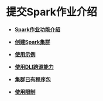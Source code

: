 # 提交Spark作业介绍<a name="dli_01_0311"></a>

-   **[Spark作业功能介绍](Spark作业功能介绍.md)**  

-   **[创建Spark集群](创建Spark集群.md)**  

-   **[使用示例](使用示例.md)**  

-   **[使用DLI跨源能力](使用DLI跨源能力.md)**  

-   **[集群已有程序包](集群已有程序包.md)**  

-   **[使用限制](使用限制.md)**  


